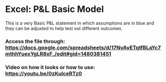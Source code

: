 # Excel: P&L Basic Model
This is a very Basic P&L statement in which assumptions are in blue and they can be adjusted to help test out different outcomes.

### Access the file through: https://docs.google.com/spreadsheets/d/17NvAvETqtfBLaYc7mthhYuexYgLR8xF_/edit#gid=1480381451

### Video on how it looks or how to use: https://youtu.be/0zKuIceRTz0 
